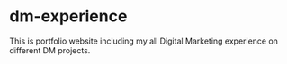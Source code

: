 # dm-experience
This is portfolio website including my all Digital Marketing experience on different DM projects.
